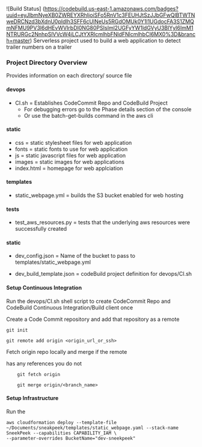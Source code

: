![Build Status] (https://codebuild.us-east-1.amazonaws.com/badges?uuid=eyJlbmNyeXB0ZWREYXRhIjoiSFo5RnV1c3FEUHJtSzJJbGFwQlBTWTNweDRCNzd3bXdnU0pIdlh3SFF6cUlNeUs5RGdOMUk0Y1l1UGdocFA3S1ZMQmNFMU9PV3l6dHEvWVIrbDI0NG80PSIsIml2UGFyYW1ldGVyU3BlYyI6ImM1NTRURGc2NnhpSlVVcW4iLCJtYXRlcmlhbFNldFNlcmlhbCI6MX0%3D&branch=master)
Serverless project used to build a web application to
detect trailer numbers on a trailer

### Project Directory Overview
Provides information on each directory/ source file
#### devops
- CI.sh = Establishes CodeCommit Repo and CodeBuild Project
    - For debugging errors go to the Phase details section of the console
    - Or use the batch-get-builds command in the aws cli
#### static
- css = static stylesheet files for web application
- fonts = static fonts to use for web application
- js = static javascript files for web application
- images = static images for web applications
- index.html = homepage for web applciation

#### templates
- static_webpage.yml = builds the S3 bucket enabled for web hosting

#### tests
- test_aws_resources.py = tests that the underlying aws resources were successfully created


#### static
- dev_config.json = Name of the bucket to pass to templates/static_webpage.yml

- dev_build_template.json = codeBuild project definition for devops/CI.sh

#### Setup Continuous Integration
Run the devops/CI.sh shell script to create CodeCommit
Repo and CodeBuild Continuous Integration/Build client once

Create a Code Commit repository and add that repository as a remote

```
git init

git remote add origin <origin_url_or_ssh>

```


Fetch origin repo locally and merge if the remote

has any references you do not

```
    git fetch origin

    git merge origin/<branch_name>
```



#### Setup Infrastructure
Run the


```
aws cloudformation deploy --template-file ~/Documents/sneakpeek/templates/static_webpage.yaml --stack-name SneekPeek --capabilities CAPABILITY_IAM \
--parameter-overrides BucketName="dev-sneekpeek"
```
